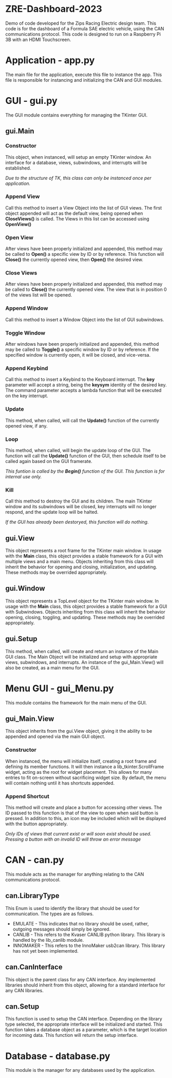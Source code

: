 # ZRE-Dashboard-2023
Demo of code developed for the Zips Racing Electric design team. This code is for the dashboard of a Formula SAE electric vehicle, using the CAN communications protocol. This code is designed to run on a Raspberry Pi 3B with an HDMI Touchscreen.

# Application - app.py
The main file for the application, execute this file to instance the app. This file is responsible for instancing and initializing the CAN and GUI modules.

# GUI - gui.py
The GUI module contains everything for managing the TKinter GUI.
## gui.Main
### Constructor
This object, when instanced, will setup an empty TKinter window. An interface for a database, views, subwindows, and interrupts will be established.

*Due to the structure of TK, this class can only be instanced once per application.*
### Append View
Call this method to insert a View Object into the list of GUI views. The first object appended will act as the default view, being opened when **CloseViews()** is called. The Views in this list can be accessed using **OpenView()**
### Open View
After views have been properly initialized and appended, this method may be called to **Open()** a specific view by ID or by reference. This function will **Close()** the currently opened view, then **Open()** the desired view.
### Close Views
After views have been properly initialized and appended, this method may be called to **Close()** the currently opened view. The view that is in position 0 of the views list will be opened.

### Append Window
Call this method to insert a Window Object into the list of GUI subwindows.
### Toggle Window
After windows have been properly initialized and appended, this method may be called to **Toggle()** a specific window by ID or by reference. If the specified window is currently open, it will be closed, and vice-versa.

### Append Keybind
Call this method to insert a Keybind to the Keyboard interrupt. The **key** parameter will accept a string, being the **keysym** identity of the desired key. The command parameter accepts a lambda function that will be executed on the key interrupt.

### Update
This method, when called, will call the **Update()** function of the currently opened view, if any.

### Loop
This method, when called, will begin the update loop of the GUI. The function will call the **Update()** function of the GUI, then schedule itself to be called again based on the GUI framerate.

*This funtion is called by the **Begin()** function of the GUI. This function is for internal use only.*

### Kill
Call this method to destroy the GUI and its children. The main TKinter window and its subwindows will be closed, key interrupts will no longer respond, and the update loop will be halted.

*If the GUI has already been destoryed, this function will do nothing.*

## gui.View
This object represents a root frame for the TKinter main window. In usage with the **Main** class, this object provides a stable framework for a GUI with multiple views and a main menu. Objects inheriting from this class will inherit the behavior for opening and closing, initialization, and updating. These methods may be overrided appropriately.

## gui.Window
This object represents a TopLevel object for the TKinter main window. In usage with the **Main** class, this object provides a stable framework for a GUI with Subwindows. Objects inheriting from this class will inherit the behavior opening, closing, toggling, and updating. These methods may be overrided appropriately.

## gui.Setup
This method, when called, will create and return an instance of the Main GUI class. The Main Object will be initialized and setup with appropriate views, subwindows, and interrupts. An instance of the gui_Main.View() will also be created, as a main menu for the GUI.

# Menu GUI - gui_Menu.py
This module contains the framework for the main menu of the GUI. 

## gui_Main.View
This object inherits from the gui.View object, giving it the ability to be appended and opened via the main GUI object. 

### Constructor
When instanced, the menu will initialize itself, creating a root frame and defining its member functions. It will then instance a lib_tkinter.ScrollFrame widget, acting as the root for widget placement. This allows for many entries to fit on-screen without sacrificing widget size. By default, the menu will contain nothing until it has shortcuts appended.

### Append Shortcut
This method will create and place a button for accessing other views. The ID passed to this function is that of the view to open when said button is pressed. In addition to this, an icon may be included which will be displayed with the button appropriately.

*Only IDs of views that current exist or will soon exist should be used. Pressing a button with an invalid ID will throw an error message*

# CAN - can.py
This module acts as the manager for anything relating to the CAN communications protocol.
## can.LibraryType
This Enum is used to identify the library that should be used for communication. The types are as follows.
- EMULATE - This indicates that no library should be used, rather, outgoing messages should simply be ignored.
- CANLIB - This refers to the Kvaser CANLIB python library. This library is handled by the lib_canlib module.
- INNOMAKER - This refers to the InnoMaker usb2can library. This library has not yet been implemented.

## can.CanInterface
This object is the parent class for any CAN interface. Any implemented libraries should inherit from this object, allowing for a standard interface for any CAN libraries.

## can.Setup
This function is used to setup the CAN interface. Depending on the library type selected, the appropriate interface will be initialized and started. This function takes a database object as a parameter, which is the target location for incoming data. This function will return the setup interface.

# Database - database.py
This module is the manager for any databases used by the application.
